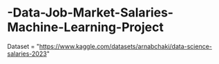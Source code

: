 # -Data-Job-Market-Salaries-Machine-Learning-Project

Dataset = "https://www.kaggle.com/datasets/arnabchaki/data-science-salaries-2023"
